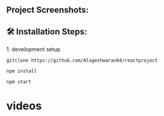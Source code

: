 <h2>Project Screenshots:</h2>



<h2>🛠️ Installation Steps:</h2>

<p>1. development setup</p>

```
gitclone https://github.com/Alageshwaran04/reactproject
```

```
npm install
```

```
npm start
```

<h1>videos</h1>






